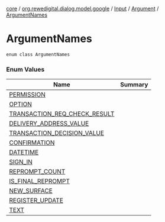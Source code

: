 [core](../../../../index.md) / [org.rewedigital.dialog.model.google](../../../index.md) / [Input](../../index.md) / [Argument](../index.md) / [ArgumentNames](./index.md)

# ArgumentNames

`enum class ArgumentNames`

### Enum Values

| Name | Summary |
|---|---|
| [PERMISSION](-p-e-r-m-i-s-s-i-o-n.md) |  |
| [OPTION](-o-p-t-i-o-n.md) |  |
| [TRANSACTION_REQ_CHECK_RESULT](-t-r-a-n-s-a-c-t-i-o-n_-r-e-q_-c-h-e-c-k_-r-e-s-u-l-t.md) |  |
| [DELIVERY_ADDRESS_VALUE](-d-e-l-i-v-e-r-y_-a-d-d-r-e-s-s_-v-a-l-u-e.md) |  |
| [TRANSACTION_DECISION_VALUE](-t-r-a-n-s-a-c-t-i-o-n_-d-e-c-i-s-i-o-n_-v-a-l-u-e.md) |  |
| [CONFIRMATION](-c-o-n-f-i-r-m-a-t-i-o-n.md) |  |
| [DATETIME](-d-a-t-e-t-i-m-e.md) |  |
| [SIGN_IN](-s-i-g-n_-i-n.md) |  |
| [REPROMPT_COUNT](-r-e-p-r-o-m-p-t_-c-o-u-n-t.md) |  |
| [IS_FINAL_REPROMPT](-i-s_-f-i-n-a-l_-r-e-p-r-o-m-p-t.md) |  |
| [NEW_SURFACE](-n-e-w_-s-u-r-f-a-c-e.md) |  |
| [REGISTER_UPDATE](-r-e-g-i-s-t-e-r_-u-p-d-a-t-e.md) |  |
| [TEXT](-t-e-x-t.md) |  |
